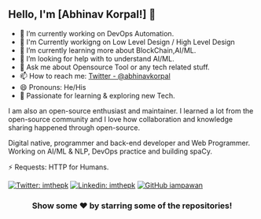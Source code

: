 ## Hello, I'm [Abhinav Korpal!] 👋


- 🔭 I’m currently working on DevOps Automation.
- 🔭 I'm Currently workigng on Low Level Design / High Level Design
- 🌱 I’m currently learning more about BlockChain,AI/ML.
- 🤔 I’m looking for help with to understand AI/ML.
- 💬 Ask me about Opensource Tool or any tech related stuff.
- 📫 How to reach me: [Twitter - @abhinavkorpal](https://twitter.com/abhinavkorpal)
- 😄 Pronouns: He/His
- 💬 Passionate for learning & exploring new Tech.

I am also an open-source enthusiast and maintainer. I learned a lot from the open-source community and I love how collaboration and knowledge sharing happened through open-source.

Digital native, programmer and back-end developer and Web Programmer. Working on AI/ML & NLP, DevOps practice and building spaCy. 

⚡ Requests: HTTP for Humans.

[![Twitter: imthepk](https://img.shields.io/twitter/follow/abhinavkorpal?style=social)](https://twitter.com/abhinavkorpal)
[![Linkedin: imthepk](https://img.shields.io/badge/-abhinavkorpal-blue?style=flat-square&logo=Linkedin&logoColor=white&link=https://www.linkedin.com/in/imthepk/)](https://www.linkedin.com/in/abhinavkorpal/)
[![GitHub iampawan](https://img.shields.io/github/followers/abhinavkorpal?label=follow&style=social)](https://github.com/abhinavkorpal)


<div align="center">

### Show some ❤️ by starring some of the repositories!

</div>

